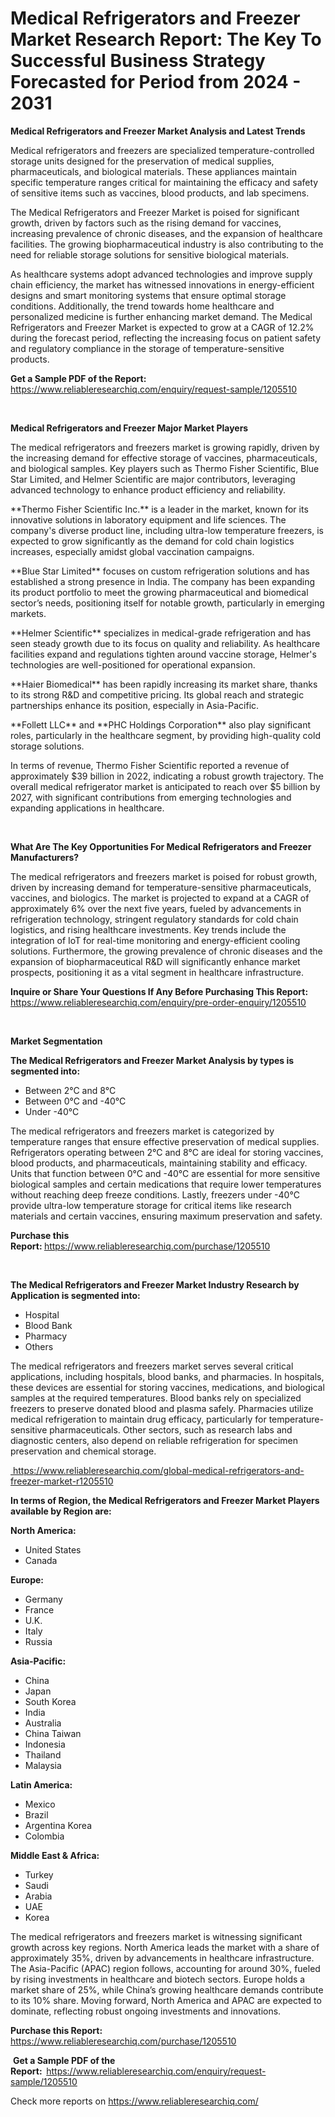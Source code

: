 <p><h1>Medical Refrigerators and Freezer Market Research Report: The Key To Successful Business Strategy Forecasted for Period from 2024 - 2031</h1></p><p><strong>Medical Refrigerators and Freezer Market Analysis and Latest Trends</strong></p>
<p><p>Medical refrigerators and freezers are specialized temperature-controlled storage units designed for the preservation of medical supplies, pharmaceuticals, and biological materials. These appliances maintain specific temperature ranges critical for maintaining the efficacy and safety of sensitive items such as vaccines, blood products, and lab specimens.</p><p>The Medical Refrigerators and Freezer Market is poised for significant growth, driven by factors such as the rising demand for vaccines, increasing prevalence of chronic diseases, and the expansion of healthcare facilities. The growing biopharmaceutical industry is also contributing to the need for reliable storage solutions for sensitive biological materials. </p><p>As healthcare systems adopt advanced technologies and improve supply chain efficiency, the market has witnessed innovations in energy-efficient designs and smart monitoring systems that ensure optimal storage conditions. Additionally, the trend towards home healthcare and personalized medicine is further enhancing market demand. The Medical Refrigerators and Freezer Market is expected to grow at a CAGR of 12.2% during the forecast period, reflecting the increasing focus on patient safety and regulatory compliance in the storage of temperature-sensitive products.</p></p>
<p><strong>Get a Sample PDF of the Report:&nbsp;</strong> <a href="https://www.reliableresearchiq.com/enquiry/request-sample/1205510?utm_campaign=1087&utm_medium=2&utm_source=Github&utm_content=ia&utm_term=31122024&utm_id=medical-refrigerators-and-freezer">https://www.reliableresearchiq.com/enquiry/request-sample/1205510</a></p>
<p>&nbsp;</p>
<p><strong>Medical Refrigerators and Freezer Major Market Players</strong></p>
<p><p>The medical refrigerators and freezers market is growing rapidly, driven by the increasing demand for effective storage of vaccines, pharmaceuticals, and biological samples. Key players such as Thermo Fisher Scientific, Blue Star Limited, and Helmer Scientific are major contributors, leveraging advanced technology to enhance product efficiency and reliability.</p><p>**Thermo Fisher Scientific Inc.** is a leader in the market, known for its innovative solutions in laboratory equipment and life sciences. The company's diverse product line, including ultra-low temperature freezers, is expected to grow significantly as the demand for cold chain logistics increases, especially amidst global vaccination campaigns.</p><p>**Blue Star Limited** focuses on custom refrigeration solutions and has established a strong presence in India. The company has been expanding its product portfolio to meet the growing pharmaceutical and biomedical sector’s needs, positioning itself for notable growth, particularly in emerging markets.</p><p>**Helmer Scientific** specializes in medical-grade refrigeration and has seen steady growth due to its focus on quality and reliability. As healthcare facilities expand and regulations tighten around vaccine storage, Helmer's technologies are well-positioned for operational expansion.</p><p>**Haier Biomedical** has been rapidly increasing its market share, thanks to its strong R&D and competitive pricing. Its global reach and strategic partnerships enhance its position, especially in Asia-Pacific.</p><p>**Follett LLC** and **PHC Holdings Corporation** also play significant roles, particularly in the healthcare segment, by providing high-quality cold storage solutions. </p><p>In terms of revenue, Thermo Fisher Scientific reported a revenue of approximately $39 billion in 2022, indicating a robust growth trajectory. The overall medical refrigerator market is anticipated to reach over $5 billion by 2027, with significant contributions from emerging technologies and expanding applications in healthcare.</p></p>
<p>&nbsp;</p>
<p><strong>What Are The Key Opportunities For Medical Refrigerators and Freezer Manufacturers?</strong></p>
<p><p>The medical refrigerators and freezers market is poised for robust growth, driven by increasing demand for temperature-sensitive pharmaceuticals, vaccines, and biologics. The market is projected to expand at a CAGR of approximately 6% over the next five years, fueled by advancements in refrigeration technology, stringent regulatory standards for cold chain logistics, and rising healthcare investments. Key trends include the integration of IoT for real-time monitoring and energy-efficient cooling solutions. Furthermore, the growing prevalence of chronic diseases and the expansion of biopharmaceutical R&D will significantly enhance market prospects, positioning it as a vital segment in healthcare infrastructure.</p></p>
<p><strong>Inquire or Share Your Questions If Any Before Purchasing This Report:</strong> <a href="https://www.reliableresearchiq.com/enquiry/pre-order-enquiry/1205510?utm_campaign=1087&utm_medium=2&utm_source=Github&utm_content=ia&utm_term=31122024&utm_id=medical-refrigerators-and-freezer">https://www.reliableresearchiq.com/enquiry/pre-order-enquiry/1205510</a></p>
<p>&nbsp;</p>
<p><strong>Market Segmentation</strong></p>
<p><strong>The Medical Refrigerators and Freezer Market Analysis by types is segmented into:</strong></p>
<p><ul><li>Between 2°C and 8°C</li><li>Between 0°C and -40°C</li><li>Under -40°C</li></ul></p>
<p><p>The medical refrigerators and freezers market is categorized by temperature ranges that ensure effective preservation of medical supplies. Refrigerators operating between 2°C and 8°C are ideal for storing vaccines, blood products, and pharmaceuticals, maintaining stability and efficacy. Units that function between 0°C and -40°C are essential for more sensitive biological samples and certain medications that require lower temperatures without reaching deep freeze conditions. Lastly, freezers under -40°C provide ultra-low temperature storage for critical items like research materials and certain vaccines, ensuring maximum preservation and safety.</p></p>
<p><strong>Purchase this Report:&nbsp;</strong><a href="https://www.reliableresearchiq.com/purchase/1205510?utm_campaign=1087&utm_medium=2&utm_source=Github&utm_content=ia&utm_term=31122024&utm_id=medical-refrigerators-and-freezer">https://www.reliableresearchiq.com/purchase/1205510</a></p>
<p>&nbsp;</p>
<p><strong>The Medical Refrigerators and Freezer Market Industry Research by Application is segmented into:</strong></p>
<p><ul><li>Hospital</li><li>Blood Bank</li><li>Pharmacy</li><li>Others</li></ul></p>
<p><p>The medical refrigerators and freezers market serves several critical applications, including hospitals, blood banks, and pharmacies. In hospitals, these devices are essential for storing vaccines, medications, and biological samples at the required temperatures. Blood banks rely on specialized freezers to preserve donated blood and plasma safely. Pharmacies utilize medical refrigeration to maintain drug efficacy, particularly for temperature-sensitive pharmaceuticals. Other sectors, such as research labs and diagnostic centers, also depend on reliable refrigeration for specimen preservation and chemical storage.</p></p>
<p><a href="https://www.reliableresearchiq.com/global-medical-refrigerators-and-freezer-market-r1205510?utm_campaign=1087&utm_medium=2&utm_source=Github&utm_content=ia&utm_term=31122024&utm_id=medical-refrigerators-and-freezer">&nbsp;https://www.reliableresearchiq.com/global-medical-refrigerators-and-freezer-market-r1205510</a></p>
<p><strong>In terms of Region, the Medical Refrigerators and Freezer Market Players available by Region are:</strong></p>
<p>
    <p> <strong> North America: </strong>
        <ul>
            <li>United States</li>
            <li>Canada</li>
        </ul>
        </p> 
    <p> <strong> Europe: </strong>
        <ul>
            <li>Germany</li>
            <li>France</li>
            <li>U.K.</li>
            <li>Italy</li>
            <li>Russia</li>
        </ul>
        </p> 
    <p> <strong> Asia-Pacific: </strong>
        <ul>
            <li>China</li>
            <li>Japan</li>
            <li>South Korea</li>
            <li>India</li>
            <li>Australia</li>
            <li>China Taiwan</li>
            <li>Indonesia</li>
            <li>Thailand</li>
            <li>Malaysia</li>
        </ul>
        </p> 
    <p> <strong> Latin America: </strong>
        <ul>
            <li>Mexico</li>
            <li>Brazil</li>
            <li>Argentina Korea</li>
            <li>Colombia</li>
        </ul>
        </p> 
    <p> <strong> Middle East & Africa: </strong>
        <ul>
            <li>Turkey</li>
            <li>Saudi</li>
            <li>Arabia</li>
            <li>UAE</li>
            <li>Korea</li>
        </ul>
    </p>
    </p>
<p><p>The medical refrigerators and freezers market is witnessing significant growth across key regions. North America leads the market with a share of approximately 35%, driven by advancements in healthcare infrastructure. The Asia-Pacific (APAC) region follows, accounting for around 30%, fueled by rising investments in healthcare and biotech sectors. Europe holds a market share of 25%, while China’s growing healthcare demands contribute to its 10% share. Moving forward, North America and APAC are expected to dominate, reflecting robust ongoing investments and innovations.</p></p>
<p><strong>Purchase this Report: </strong><a href="https://www.reliableresearchiq.com/purchase/1205510?utm_campaign=1087&utm_medium=2&utm_source=Github&utm_content=ia&utm_term=31122024&utm_id=medical-refrigerators-and-freezer">https://www.reliableresearchiq.com/purchase/1205510</a></p>
<p>&nbsp;<strong>Get a Sample PDF of the Report:&nbsp;&nbsp;</strong><a href="https://www.reliableresearchiq.com/enquiry/request-sample/1205510?utm_campaign=1087&utm_medium=2&utm_source=Github&utm_content=ia&utm_term=31122024&utm_id=medical-refrigerators-and-freezer">https://www.reliableresearchiq.com/enquiry/request-sample/1205510</a></p>
<p><strong></strong></p>
<p>Check more reports on <a href="https://www.reliableresearchiq.com/?utm_campaign=1087&utm_medium=2&utm_source=Github&utm_content=ia&utm_term=31122024&utm_id=medical-refrigerators-and-freezer">https://www.reliableresearchiq.com/</a></p>